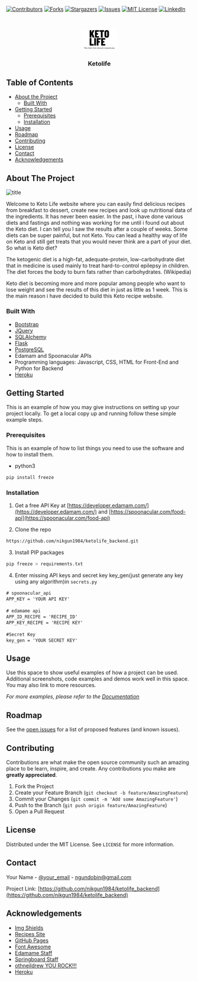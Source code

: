 <!-- PROJECT SHIELDS -->
<!--
*** I'm using markdown "reference style" links for readability.
*** Reference links are enclosed in brackets [ ] instead of parentheses ( ).
*** See the bottom of this document for the declaration of the reference variables
*** for contributors-url, forks-url, etc. This is an optional, concise syntax you may use.
*** https://www.markdownguide.org/basic-syntax/#reference-style-links
-->
[![Contributors][contributors-shield]][contributors-url]
[![Forks][forks-shield]][forks-url]
[![Stargazers][stars-shield]][stars-url]
[![Issues][issues-shield]][issues-url]
[![MIT License][license-shield]][license-url]
[![LinkedIn][linkedin-shield]][linkedin-url]



<!-- PROJECT LOGO -->
<br />
<p align="center">
  <a href="https://github.com/othneildrew/Best-README-Template">
    <img src="/static/images/logo.png" alt="Logo" width="100">
  </a>

  <h3 align="center">Ketolife</h3>
</p>



<!-- TABLE OF CONTENTS -->
## Table of Contents

* [About the Project](#about-the-project)
  * [Built With](#built-with)
* [Getting Started](#getting-started)
  * [Prerequisites](#prerequisites)
  * [Installation](#installation)
* [Usage](#usage)
* [Roadmap](#roadmap)
* [Contributing](#contributing)
* [License](#license)
* [Contact](#contact)
* [Acknowledgements](#acknowledgements)



<!-- ABOUT THE PROJECT -->
## About The Project

![title](static/images/screen_shot.png)


Welcome to Keto Life website where you can easily find delicious recipes from breakfast to dessert, create new recipes and look up nutritional data of the ingredients. It has never been easier. In the past, i have done various diets and fastings and nothing was working for me until i found out about the Keto diet. I can tell you I saw the results after a couple of weeks. Some diets can be super painful, but not Keto. You can lead a healthy way of life on Keto and still get treats that you would never think are a part of your diet. So what is Keto diet? 

The ketogenic diet is a high-fat, adequate-protein, low-carbohydrate diet that in medicine is used mainly to treat hard-to-control epilepsy in children. The diet forces the body to burn fats rather than carbohydrates. (Wikipedia)

Keto diet is becoming more and more popular among people who want to lose weight and see the results of this diet in just as little as 1 week. This is the main reason i have decided to build this Keto recipe website. 

### Built With

* [Bootstrap](https://getbootstrap.com)
* [JQuery](https://jquery.com)
* [SQLAlchemy](https://www.sqlalchemy.org/)
* [Flask](https://flask.palletsprojects.com/en/1.1.x/)
* [PostgreSQL](https://www.postgresql.org/)
* Edamam and Spoonacular APIs
* Programming languages: Javascript, CSS, HTML for Front-End and Python for Backend
* [Heroku](https://www.heroku.com/)



<!-- GETTING STARTED -->
## Getting Started

This is an example of how you may give instructions on setting up your project locally.
To get a local copy up and running follow these simple example steps.

### Prerequisites

This is an example of how to list things you need to use the software and how to install them.
* python3
```sh
pip install freeze
```

### Installation

1. Get a free API Key at [https://developer.edamam.com/](https://developer.edamam.com/) and [https://spoonacular.com/food-api](https://spoonacular.com/food-api)

2. Clone the repo 

```sh
https://github.com/nikgun1984/ketolife_backend.git
```
3. Install PIP packages 
```sh
pip freeze > requirements.txt
```
4. Enter missing API keys and secret key key_gen(just generate any key using any algorithm)in `secrets.py`
```JS
# spoonacular_api
APP_KEY = 'YOUR API KEY'

# edamame api
APP_ID_RECIPE = 'RECIPE_ID'
APP_KEY_RECIPE = 'RECIPE KEY'

#Secret Key
key_gen = 'YOUR SECRET KEY'
```

<!-- USAGE EXAMPLES -->
## Usage

Use this space to show useful examples of how a project can be used. Additional screenshots, code examples and demos work well in this space. You may also link to more resources.

_For more examples, please refer to the [Documentation](https://example.com)_



<!-- ROADMAP -->
## Roadmap

See the [open issues](https://github.com/othneildrew/Best-README-Template/issues) for a list of proposed features (and known issues).



<!-- CONTRIBUTING -->
## Contributing

Contributions are what make the open source community such an amazing place to be learn, inspire, and create. Any contributions you make are **greatly appreciated**.

1. Fork the Project
2. Create your Feature Branch (`git checkout -b feature/AmazingFeature`)
3. Commit your Changes (`git commit -m 'Add some AmazingFeature'`)
4. Push to the Branch (`git push origin feature/AmazingFeature`)
5. Open a Pull Request



<!-- LICENSE -->
## License

Distributed under the MIT License. See `LICENSE` for more information.



<!-- CONTACT -->
## Contact

Your Name - [@your_email](https://twitter.com/your_username) - ngundobin@gmail.com

Project Link: [https://github.com/nikgun1984/ketolife_backend](https://github.com/nikgun1984/ketolife_backend)



<!-- ACKNOWLEDGEMENTS -->
## Acknowledgements
* [Img Shields](https://shields.io)
* [Recipes Site](https://www.allrecipes.com/)
* [GitHub Pages](https://pages.github.com)
* [Font Awesome](https://fontawesome.com)
* [Edamame Staff](https://developer.edamam.com/edamam-recipe-api)
* [Springboard Staff](https://springboard.com)
* [othneildrew YOU ROCK!!!](https://github.com/othneildrew/Best-README-Template)
* [Heroku](https://www.heroku.com/)





<!-- MARKDOWN LINKS & IMAGES -->
<!-- https://www.markdownguide.org/basic-syntax/#reference-style-links -->
[contributors-shield]: https://img.shields.io/badge/contributors-2-green
[contributors-url]: https://github.com/nikgun1984/ketolife_backend/network/dependencies
[forks-shield]: https://img.shields.io/badge/forks-0-red
[forks-url]: https://github.com/nikgun1984/ketolife_backend/network/members
[stars-shield]: https://img.shields.io/badge/stars-0-blue
[stars-url]: https://github.com/nikgun1984/ketolife_backend/stargazers
[issues-shield]: https://img.shields.io/badge/issues-0-yellow
[issues-url]: https://github.com/nikgun1984/ketolife_backend/issues
[license-shield]: https://img.shields.io/badge/license-MIT-yellowgreen
[license-url]: https://github.com/nikgun1984/ketolife_backend/blob/main/README.md
[linkedin-shield]: https://img.shields.io/badge/-LinkedIn-black.svg?style=flat-square&logo=linkedin&colorB=555
[linkedin-url]: https://www.linkedin.com/in/nick-gundobin-5b905931/
[product-screenshot]: images/screenshot.png
